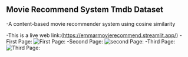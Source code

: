 ## Movie Recommend System Tmdb Dataset


-A content-based movie recommender system using cosine similarity

-This is a live web link:(https://emmarmovierecommend.streamlit.app/)
-First Page:
![First Page:](https://github.com/user-attachments/assets/c5e09c8d-c916-40db-8e60-d396b13b7099)
-Second Page:
![second Page:](https://github.com/user-attachments/assets/19931c58-0039-4f2e-9fea-0cdc5560ad44)
-Third Page:
![Third Page:](https://github.com/user-attachments/assets/0c2147cd-da4e-4a48-91ed-9356fc1522e1)
